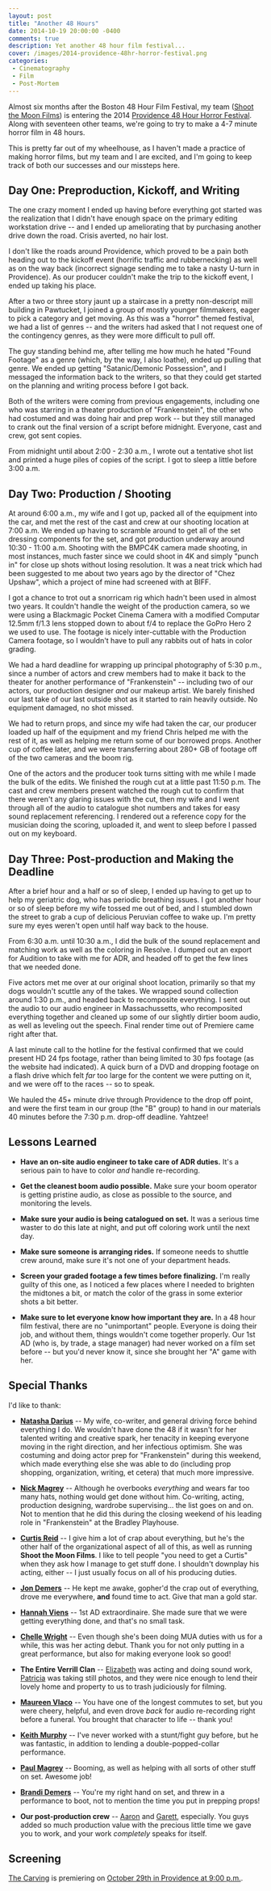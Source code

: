 ```yaml
---
layout: post
title: "Another 48 Hours"
date: 2014-10-19 20:00:00 -0400
comments: true
description: Yet another 48 hour film festival...
cover: /images/2014-providence-48hr-horror-festival.png
categories: 
 - Cinematography
 - Film
 - Post-Mortem
---
```


Almost six months after the Boston 48 Hour Film Festival, my team
([Shoot the Moon Films](http://www.shootthemoonfilms.com/)) is entering the
2014 [Providence 48 Hour Horror Festival](http://www.48hourfilm.com/providence/horror/2014/). Along
with seventeen other teams, we're going to try to make a 4-7 minute
horror film in 48 hours.

This is pretty far out of my wheelhouse, as I haven't made a practice of
making horror films, but my team and I are excited, and I'm going to keep
track of both our successes and our missteps here.

<!-- more -->

## Day One: Preproduction, Kickoff, and Writing

The one crazy moment I ended up having before everything got started was
the realization that I didn't have enough space on the primary editing
workstation drive -- and I ended up ameliorating that by purchasing another
drive down the road. Crisis averted, no hair lost.

I don't like the roads around Providence, which proved to be a pain both
heading out to the kickoff event (horrific traffic and rubbernecking) as well
as on the way back (incorrect signage sending me to take a nasty U-turn in
Providence). As our producer couldn't make the trip to the kickoff event,
I ended up taking his place.

After a two or three story jaunt up a staircase in a pretty non-descript
mill building in Pawtucket, I joined a group of mostly younger filmmakers,
eager to pick a category and get moving. As this was a "horror" themed
festival, we had a list of genres -- and the writers had asked that I not
request one of the contingency genres, as they were more difficult to pull
off.

The guy standing behind me, after telling me how much he hated "Found Footage"
as a genre (which, by the way, I also loathe), ended up pulling that genre.
We ended up getting "Satanic/Demonic Possession", and I messaged the
information back to the writers, so that they could get started on the
planning and writing process before I got back.

Both of the writers were coming from previous engagements, including one
who was starring in a theater production of "Frankenstein", the other who
had costumed and was doing hair and prep work -- but they still
managed to crank out the final version of a script before midnight. Everyone,
cast and crew, got sent copies.

From midnight until about 2:00 - 2:30 a.m., I wrote out a tentative shot list
and printed a huge piles of copies of the script. I got to sleep a little
before 3:00 a.m.

## Day Two: Production / Shooting

At around 6:00 a.m., my wife and I got up, packed all of the equipment into
the car, and met the rest of the cast and crew at our shooting location at
7:00 a.m. We ended up having to scramble around to get all of the set
dressing components for the set, and got production underway around 10:30 -
11:00 a.m. Shooting with the BMPC4K camera made shooting, in most instances,
much faster since we could shoot in 4K and simply "punch in" for close up
shots without losing resolution. It was a neat trick which had been suggested
to me about two years ago by the director of "Chez Upshaw", which a project
of mine had screened with at BIFF.

I got a chance to trot out a snorricam rig which hadn't been used in almost
two years. It couldn't handle the weight of the production camera, so we
were using a Blackmagic Pocket Cinema Camera with a modified Computar 12.5mm
f/1.3 lens stopped down to about f/4 to replace the GoPro Hero 2 we used to
use. The footage is nicely inter-cuttable with the Production Camera footage,
so I wouldn't have to pull any rabbits out of hats in color grading.

We had a hard deadline for wrapping up principal photography of 5:30 p.m.,
since a number of actors and crew members had to make it back to the theater
for another performance of "Frankenstein" -- including two of our actors,
our production designer *and* our makeup artist. We barely finished our last
take of our last outside shot as it started to rain heavily outside. No
equipment damaged, no shot missed.

We had to return props, and since my wife had taken the car, our producer
loaded up half of the equipment and my friend Chris helped me with the rest
of it, as well as helping me return some of our borrowed props. Another cup
of coffee later, and we were transferring about 280+ GB of footage off of the
two cameras and the boom rig.

One of the actors and the producer took turns sitting with me while I made
the bulk of the edits. We finished the rough cut at a little past 11:50 p.m.
The cast and crew members present watched the rough cut to confirm that there 
weren't any glaring issues with the cut, then my wife and I went through all
of the audio to catalogue shot numbers and takes for easy sound replacement
referencing. I rendered out a reference copy for the musician doing the
scoring, uploaded it, and went to sleep before I passed out on my keyboard.

## Day Three: Post-production and Making the Deadline

After a brief hour and a half or so of sleep, I ended up having to get up
to help my geriatric dog, who has periodic breathing issues. I got another
hour or so of sleep before my wife tossed me out of bed, and I stumbled down
the street to grab a cup of delicious Peruvian coffee to wake up. I'm pretty
sure my eyes weren't open until half way back to the house.

From 6:30 a.m. until 10:30 a.m., I did the bulk of the sound replacement and
matching work as well as the coloring in Resolve. I dumped out an export for
Audition to take with me for ADR, and headed off to get the few lines that
we needed done.

Five actors met me over at our original shoot location, primarily so that my
dogs wouldn't scuttle any of the takes. We wrapped sound collection around
1:30 p.m., and headed back to recomposite everything. I sent out the audio
to our audio engineer in Massachussetts, who recomposited everything together
and cleaned up some of our slightly dirtier boom audio, as well as leveling
out the speech. Final render time out of Premiere came right after that.

A last minute call to the hotline for the festival confirmed that we could
present HD 24 fps footage, rather than being limited to 30 fps footage (as
the website had indicated). A quick burn of a DVD and dropping footage on
a flash drive which felt *far* too large for the content we were putting on
it, and we were off to the races -- so to speak.

We hauled the 45+ minute drive through Providence to the drop off point, and
were the first team in our group (the "B" group) to hand in our materials
40 minutes before the 7:30 p.m. drop-off deadline. Yahtzee!

## Lessons Learned

 * **Have an on-site audio engineer to take care of ADR duties.** It's a
   serious pain to have to color *and* handle re-recording.

 * **Get the cleanest boom audio possible.** Make sure your boom operator is
   getting pristine audio, as close as possible to the source, and monitoring
   the levels.

 * **Make sure your audio is being catalogued on set.** It was a serious time
   waster to do this late at night, and put off coloring work until the next
   day.

 * **Make sure someone is arranging rides.** If someone needs to shuttle crew
   around, make sure it's not one of your department heads.

 * **Screen your graded footage a few times before finalizing.** I'm really
   guilty of this one, as I noticed a few places where I needed to brighten
   the midtones a bit, or match the color of the grass in some exterior shots
   a bit better.

 * **Make sure to let everyone know how important they are.** In a 48 hour
   film festival, there are no "unimportant" people. Everyone is doing their
   job, and without them, things wouldn't come together properly. Our 1st AD
   (who is, by trade, a stage manager) had never worked on a film set before
   -- but you'd never know it, since she brought her "A" game with her.

## Special Thanks

I'd like to thank:

 * **[Natasha Darius](http://www.imdb.com/name/nm5720821/)** -- My
   wife, co-writer, and general driving force behind everything I do. We
   wouldn't have done the 48 if it wasn't for her talented writing and
   creative spark, her tenacity in keeping everyone moving in the right
   direction, and her infectious optimism. She was costuming and doing
   actor prep for "Frankenstein" during this weekend, which made
   everything else she was able to do (including prop shopping,
   organization, writing, et cetera) that much more impressive.

 * **[Nick Magrey](http://www.imdb.com/name/nm3895408/)** --
   Although he overbooks *everything* and wears far too
   many hats, nothing would get done without him. Co-writing, acting,
   production designing, wardrobe supervising... the list goes on and
   on. Not to mention that he did this during the closing weekend of
   his leading role in "Frankenstein" at the Bradley Playhouse.

 * **[Curtis Reid](http://www.imdb.com/name/nm4840208/)** -- I give
   him a lot of crap about everything, but he's the other half of the
   organizational aspect of all of this, as well as running **Shoot the
   Moon Films**. I like to tell people "you need to get a Curtis" when
   they ask how I manage to get stuff done. I shouldn't downplay his
   acting, either -- I just usually focus on all of his producing duties.

 * **[Jon Demers](http://www.imdb.com/name/nm6562104/)** -- He kept me
   awake, gopher'd the crap out of everything, drove me everywhere, 
   **and** found time to act. Give that man a gold star.

 * **[Hannah Viens](http://www.imdb.com/name/nm6854892/)** -- 1st AD 
   extraordinaire. She made sure that we were getting everything done,
   and that's no small task.

 * **[Chelle Wright](http://www.imdb.com/name/nm6562109/)** -- Even
   though she's been doing MUA duties with us for a while, this was her
   acting debut. Thank you for not only putting in a great performance,
   but also for making everyone look so good!

 * **The Entire Verrill Clan** -- 
   [Elizabeth](http://www.imdb.com/name/nm5220888/) was acting and doing
   sound work, [Patricia](http://www.imdb.com/name/nm6854893/) was taking
   still photos, and they were nice enough to lend their lovely home and
   property to us to trash judiciously for filming.

 * **[Maureen Vlaco](http://www.imdb.com/name/nm4941340/)** -- You have
   one of the longest commutes to set, but you were cheery, helpful, and
   even drove *back* for audio re-recording right before a funeral. You
   brought that character to life -- thank you!

 * **[Keith Murphy](http://www.imdb.com/name/nm6854891/)** -- I've never
   worked with a stunt/fight guy before, but he was fantastic, in addition
   to lending a double-popped-collar performance.

 * **[Paul Magrey](http://www.imdb.com/name/nm6562110/)** -- Booming, as
   well as helping with all sorts of other stuff on set. Awesome job!

 * **[Brandi Demers](http://www.imdb.com/name/nm6562108/)** -- You're my
   right hand on set, and threw in a performance to boot, not to mention
   the time you put in prepping props!

 * **Our post-production crew** -- 
   [Aaron](http://www.imdb.com/name/nm6854894/) and
   [Garett](http://www.imdb.com/name/nm6476893/), especially. You guys
   added so much production value with the precious little time we gave
   you to work, and your work *completely* speaks for itself.

## Screening

[The Carving](http://www.imdb.com/title/tt4131910/) is premiering on
[October 29th in Providence at 9:00 p.m.](http://horrorpvd-b.eventbrite.com/).
